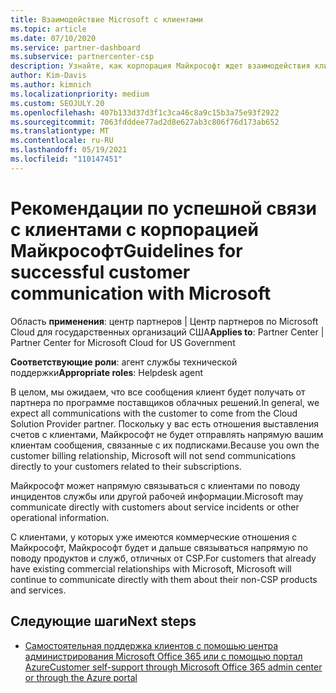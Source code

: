 ```yaml
---
title: Взаимодействие Microsoft с клиентами
ms.topic: article
ms.date: 07/10/2020
ms.service: partner-dashboard
ms.subservice: partnercenter-csp
description: Узнайте, как корпорация Майкрософт ждет взаимодействия клиентов между клиентами и партнерами в программе поставщика облачных решений.
author: Kim-Davis
ms.author: kimnich
ms.localizationpriority: medium
ms.custom: SEOJULY.20
ms.openlocfilehash: 407b133d37d3f1c3ca46c8a9c15b3a75e93f2922
ms.sourcegitcommit: 7063fdddee77ad2d8e627ab3c806f76d173ab652
ms.translationtype: MT
ms.contentlocale: ru-RU
ms.lasthandoff: 05/19/2021
ms.locfileid: "110147451"
---
```

# <a name="guidelines-for-successful-customer-communication-with-microsoft"></a><span data-ttu-id="7758d-103">Рекомендации по успешной связи с клиентами с корпорацией Майкрософт</span><span class="sxs-lookup"><span data-stu-id="7758d-103">Guidelines for successful customer communication with Microsoft</span></span>

<span data-ttu-id="7758d-104">Область **применения**: центр партнеров | Центр партнеров по Microsoft Cloud для государственных организаций США</span><span class="sxs-lookup"><span data-stu-id="7758d-104">**Applies to**: Partner Center | Partner Center for Microsoft Cloud for US Government</span></span>

<span data-ttu-id="7758d-105">**Соответствующие роли**: агент службы технической поддержки</span><span class="sxs-lookup"><span data-stu-id="7758d-105">**Appropriate roles**: Helpdesk agent</span></span>

<span data-ttu-id="7758d-106">В целом, мы ожидаем, что все сообщения клиент будет получать от партнера по программе поставщиков облачных решений.</span><span class="sxs-lookup"><span data-stu-id="7758d-106">In general, we expect all communications with the customer to come from the Cloud Solution Provider partner.</span></span> <span data-ttu-id="7758d-107">Поскольку у вас есть отношения выставления счетов с клиентами, Майкрософт не будет отправлять напрямую вашим клиентам сообщения, связанные с их подписками.</span><span class="sxs-lookup"><span data-stu-id="7758d-107">Because you own the customer billing relationship, Microsoft will not send communications directly to your customers related to their subscriptions.</span></span>

<span data-ttu-id="7758d-108">Майкрософт может напрямую связываться с клиентами по поводу инцидентов службы или другой рабочей информации.</span><span class="sxs-lookup"><span data-stu-id="7758d-108">Microsoft may communicate directly with customers about service incidents or other operational information.</span></span>

<span data-ttu-id="7758d-109">С клиентами, у которых уже имеются коммерческие отношения с Майкрософт, Майкрософт будет и дальше связываться напрямую по поводу продуктов и служб, отличных от CSP.</span><span class="sxs-lookup"><span data-stu-id="7758d-109">For customers that already have existing commercial relationships with Microsoft, Microsoft will continue to communicate directly with them about their non-CSP products and services.</span></span>

## <a name="next-steps"></a><span data-ttu-id="7758d-110">Следующие шаги</span><span class="sxs-lookup"><span data-stu-id="7758d-110">Next steps</span></span>

- [<span data-ttu-id="7758d-111">Самостоятельная поддержка клиентов с помощью центра администрирования Microsoft Office 365 или с помощью портал Azure</span><span class="sxs-lookup"><span data-stu-id="7758d-111">Customer self-support through Microsoft Office 365 admin center or through the Azure portal</span></span>](customer-self-support.md)